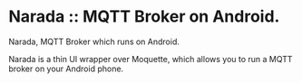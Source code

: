 # Narada :: MQTT Broker on Android.

Narada, MQTT Broker which runs on Android.

Narada is a thin UI wrapper over Moquette, which allows you to run a MQTT broker on your Android
phone. 

